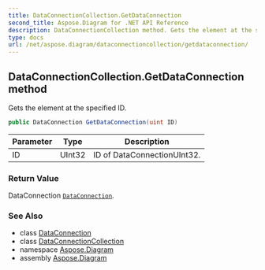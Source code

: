 ```yaml
---
title: DataConnectionCollection.GetDataConnection
second_title: Aspose.Diagram for .NET API Reference
description: DataConnectionCollection method. Gets the element at the specified ID
type: docs
url: /net/aspose.diagram/dataconnectioncollection/getdataconnection/
---
```

## DataConnectionCollection.GetDataConnection method

Gets the element at the specified ID.

```csharp
public DataConnection GetDataConnection(uint ID)
```

| Parameter | Type | Description |
| --- | --- | --- |
| ID | UInt32 | ID of DataConnectionUInt32. |

### Return Value

DataConnection [`DataConnection`](../../dataconnection/).

### See Also

* class [DataConnection](../../dataconnection/)
* class [DataConnectionCollection](../)
* namespace [Aspose.Diagram](../../dataconnectioncollection/)
* assembly [Aspose.Diagram](../../../)


